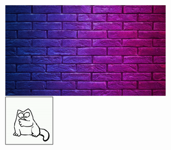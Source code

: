 <img alt="175581-stena-boltat_o_lyubvi-pesnya-lirika-purpur-1920x1080.jpg" src="https://github.com/DeNiS-380/DeNiS-380/blob/main/175581-stena-boltat_o_lyubvi-pesnya-lirika-purpur-1920x1080.jpg?raw=true" data-hpc="true" class="Box-sc-g0xbh4-0 fzFXnm">
<img alt="1362660249_animaciya-умывающиеся-кот.gif" src="https://github.com/DeNiS-380/DeNiS-380/blob/main/1362660249_animaciya-umyvayuschiesya-kot.gif?raw=true" data-hpc="true" class="Box-sc-g0xbh4-0 fzFXnm">
